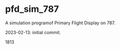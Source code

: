 # pfd_sim_787
A simulation programof Primary Flight Display on 787.

2023-02-13: initial commit.

1813
